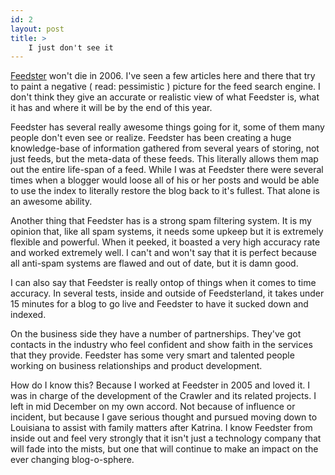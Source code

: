```yaml
---
id: 2
layout: post
title: >
    I just don't see it
---
```


<a href="http://www.feedster.com/">Feedster</a> won't die in 2006. I've seen a few articles here and there that try to paint a negative ( read: pessimistic ) picture for the feed search engine. I don't think they give an accurate or realistic view of what Feedster is, what it has and where it will be by the end of this year.

Feedster has several really awesome things going for it, some of them many people don't even see or realize. Feedster has been creating a huge knowledge-base of information gathered from several years of storing, not just feeds, but the meta-data of these feeds. This literally allows them map out the entire life-span of a feed. While I was at Feedster there were several times when a blogger would loose all of his or her posts and would be able to use the index to literally restore the blog back to it's fullest. That alone is an awesome ability.

Another thing that Feedster has is a strong spam filtering system. It is my opinion that, like all spam systems, it needs some upkeep but it is extremely flexible and powerful. When it peeked, it boasted a very  high accuracy rate and worked extremely well. I can't and won't say that it is perfect because all anti-spam systems are flawed and out of date, but it is damn good.

I can also say that Feedster is really ontop of things when it comes to time accuracy. In several tests, inside and outside of Feedsterland, it takes under 15 minutes for a blog to go live and Feedster to have it sucked down and indexed.

On the business side they have a number of partnerships. They've got contacts in the industry who feel confident and show faith in the services that they provide. Feedster has some very smart and talented people working on business relationships and product development.

How do I know this? Because I worked at Feedster in 2005 and loved it. I was in charge of the development of the Crawler and its related projects. I left in mid December on my own accord. Not because of influence or incident, but because I gave serious thought and pursued moving down to Louisiana to assist with family matters after Katrina. I know Feedster from inside out and feel very strongly that it isn't just a technology company that will fade into the mists, but one that will continue to make an impact on the ever changing blog-o-sphere.
